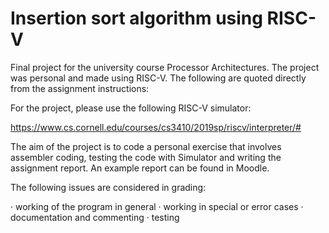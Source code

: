 # Insertion sort algorithm using RISC-V

Final project for the university course Processor Architectures. The project was personal and made using RISC-V. The following are quoted directly from the assignment instructions:

For the project, please use the following RISC-V simulator:

https://www.cs.cornell.edu/courses/cs3410/2019sp/riscv/interpreter/#

The aim of the project is to code a personal exercise that involves assembler coding, testing the code with Simulator and writing the assignment report. An example report can be found in Moodle.

The following issues are considered in grading:

· working of the program in general
· working in special or error cases
· documentation and commenting
· testing
